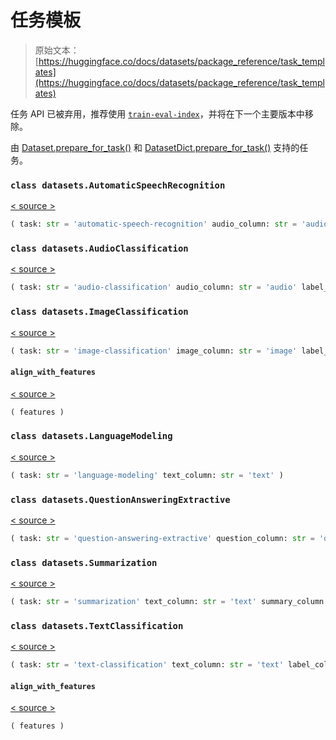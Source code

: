 # 任务模板

> 原始文本：[https://huggingface.co/docs/datasets/package_reference/task_templates](https://huggingface.co/docs/datasets/package_reference/task_templates)

任务 API 已被弃用，推荐使用 [`train-eval-index`](https://github.com/huggingface/hub-docs/blob/9ab2555e1c146122056aba6f89af404a8bc9a6f1/datasetcard.md?plain=1#L90-L106)，并将在下一个主要版本中移除。

由 [Dataset.prepare_for_task()](/docs/datasets/v2.17.0/en/package_reference/main_classes#datasets.Dataset.prepare_for_task) 和 [DatasetDict.prepare_for_task()](/docs/datasets/v2.17.0/en/package_reference/main_classes#datasets.DatasetDict.prepare_for_task) 支持的任务。

### `class datasets.AutomaticSpeechRecognition`

[< source >](https://github.com/huggingface/datasets/blob/2.17.0/src/datasets/tasks/automatic_speech_recognition.py#L9)

```py
( task: str = 'automatic-speech-recognition' audio_column: str = 'audio' transcription_column: str = 'transcription' )
```

### `class datasets.AudioClassification`

[< source >](https://github.com/huggingface/datasets/blob/2.17.0/src/datasets/tasks/audio_classification.py#L9)

```py
( task: str = 'audio-classification' audio_column: str = 'audio' label_column: str = 'labels' )
```

### `class datasets.ImageClassification`

[< source >](https://github.com/huggingface/datasets/blob/2.17.0/src/datasets/tasks/image_classification.py#L9)

```py
( task: str = 'image-classification' image_column: str = 'image' label_column: str = 'labels' )
```

#### `align_with_features`

[< source >](https://github.com/huggingface/datasets/blob/2.17.0/src/datasets/tasks/image_classification.py#L17)

```py
( features )
```

### `class datasets.LanguageModeling`

[< source >](https://github.com/huggingface/datasets/blob/2.17.0/src/datasets/tasks/language_modeling.py#L8)

```py
( task: str = 'language-modeling' text_column: str = 'text' )
```

### `class datasets.QuestionAnsweringExtractive`

[< source >](https://github.com/huggingface/datasets/blob/2.17.0/src/datasets/tasks/question_answering.py#L8)

```py
( task: str = 'question-answering-extractive' question_column: str = 'question' context_column: str = 'context' answers_column: str = 'answers' )
```

### `class datasets.Summarization`

[< source >](https://github.com/huggingface/datasets/blob/2.17.0/src/datasets/tasks/summarization.py#L8)

```py
( task: str = 'summarization' text_column: str = 'text' summary_column: str = 'summary' )
```

### `class datasets.TextClassification`

[< source >](https://github.com/huggingface/datasets/blob/2.17.0/src/datasets/tasks/text_classification.py#L9)

```py
( task: str = 'text-classification' text_column: str = 'text' label_column: str = 'labels' )
```

#### `align_with_features`

[< source >](https://github.com/huggingface/datasets/blob/2.17.0/src/datasets/tasks/text_classification.py#L18)

```py
( features )
```
